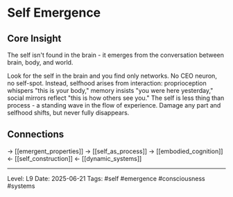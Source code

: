 # Self Emergence

## Core Insight
The self isn't found in the brain - it emerges from the conversation between brain, body, and world.

Look for the self in the brain and you find only networks. No CEO neuron, no self-spot. Instead, selfhood arises from interaction: proprioception whispers "this is your body," memory insists "you were here yesterday," social mirrors reflect "this is how others see you." The self is less thing than process - a standing wave in the flow of experience. Damage any part and selfhood shifts, but never fully disappears.

## Connections
→ [[emergent_properties]]
→ [[self_as_process]]
→ [[embodied_cognition]]
← [[self_construction]]
← [[dynamic_systems]]

---
Level: L9
Date: 2025-06-21
Tags: #self #emergence #consciousness #systems